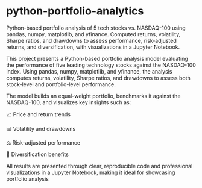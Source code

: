# python-portfolio-analytics
Python-based portfolio analysis of 5 tech stocks vs. NASDAQ-100 using pandas, numpy, matplotlib, and yfinance. Computed returns, volatility, Sharpe ratios, and drawdowns to assess performance, risk-adjusted returns, and diversification, with visualizations in a Jupyter Notebook.

This project presents a Python-based portfolio analysis model evaluating the performance of five leading technology stocks against the NASDAQ-100 index. Using pandas, numpy, matplotlib, and yfinance, the analysis computes returns, volatility, Sharpe ratios, and drawdowns to assess both stock-level and portfolio-level performance.

The model builds an equal-weight portfolio, benchmarks it against the NASDAQ-100, and visualizes key insights such as:

📈 Price and return trends

📊 Volatility and drawdowns

⚖️ Risk-adjusted performance

🧩 Diversification benefits

All results are presented through clear, reproducible code and professional visualizations in a Jupyter Notebook, making it ideal for showcasing portfolio analysis
